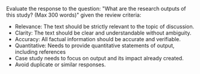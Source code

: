 Evaluate the response to the question: "What are the research outputs of this study?​ (Max 300 words)" given the review criteria:

- Relevance: The text should be strictly relevant to the topic of discussion.
- Clarity: The text should be clear and understandable without ambiguity.
- Accuracy: All factual information should be accurate and verifiable.
- Quantitative: Needs to provide quantitative statements of output, including references
- Case study needs to focus on output and its impact already created.
- Avoid duplicate or similar responses.